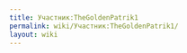 ```yaml
---
title: Участник:TheGoldenPatrik1
permalink: wiki/Участник:TheGoldenPatrik1/
layout: wiki
---
```



